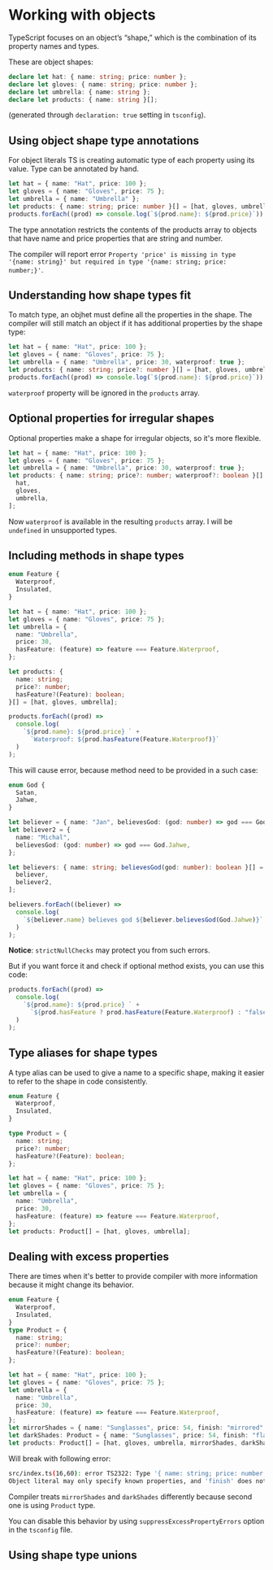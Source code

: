 # Working with objects

TypeScript focuses on an object’s “shape,” which is the combination of its property names and types.

These are object shapes:

```ts
declare let hat: { name: string; price: number };
declare let gloves: { name: string; price: number };
declare let umbrella: { name: string };
declare let products: { name: string }[];
```

(generated through `declaration: true` setting in `tsconfig`).

## Using object shape type annotations

For object literals TS is creating automatic type of each property using its value. Type can be annotated by hand.

```ts
let hat = { name: "Hat", price: 100 };
let gloves = { name: "Gloves", price: 75 };
let umbrella = { name: "Umbrella" };
let products: { name: string; price: number }[] = [hat, gloves, umbrella];
products.forEach((prod) => console.log(`${prod.name}: ${prod.price}`));
```

The type annotation restricts the contents of the products array to objects that have name and price properties that are string and number.

The compiler will report error `Property 'price' is missing in type '{name: string}' but required in type '{name: string; price: number;}'`.

## Understanding how shape types fit

To match type, an objhet must define all the properties in the shape. The compiler will still match an object if it has additional properties by the shape type:

```ts
let hat = { name: "Hat", price: 100 };
let gloves = { name: "Gloves", price: 75 };
let umbrella = { name: "Umbrella", price: 30, waterproof: true };
let products: { name: string; price?: number }[] = [hat, gloves, umbrella];
products.forEach((prod) => console.log(`${prod.name}: ${prod.price}`));
```

`waterproof` property will be ignored in the `products` array.

## Optional properties for irregular shapes

Optional properties make a shape for irregular objects, so it's more flexible.

```ts
let hat = { name: "Hat", price: 100 };
let gloves = { name: "Gloves", price: 75 };
let umbrella = { name: "Umbrella", price: 30, waterproof: true };
let products: { name: string; price?: number; waterproof?: boolean }[] = [
  hat,
  gloves,
  umbrella,
];
```

Now `waterproof` is available in the resulting `products` array. I will be `undefined` in unsupported types.

## Including methods in shape types

```ts
enum Feature {
  Waterproof,
  Insulated,
}

let hat = { name: "Hat", price: 100 };
let gloves = { name: "Gloves", price: 75 };
let umbrella = {
  name: "Umbrella",
  price: 30,
  hasFeature: (feature) => feature === Feature.Waterproof,
};

let products: {
  name: string;
  price?: number;
  hasFeature?(Feature): boolean;
}[] = [hat, gloves, umbrella];

products.forEach((prod) =>
  console.log(
    `${prod.name}: ${prod.price} ` +
      `Waterproof: ${prod.hasFeature(Feature.Waterproof)}`
  )
);
```

This will cause error, because method need to be provided in a such case:

```ts
enum God {
  Satan,
  Jahwe,
}

let believer = { name: "Jan", believesGod: (god: number) => god === God.Satan };
let believer2 = {
  name: "Michal",
  believesGod: (god: number) => god === God.Jahwe,
};

let believers: { name: string; believesGod(god: number): boolean }[] = [
  believer,
  believer2,
];

believers.forEach((believer) =>
  console.log(
    `${believer.name} believes god ${believer.believesGod(God.Jahwe)}`
  )
);
```

**Notice**: `strictNullChecks` may protect you from such errors.

But if you want force it and check if optional method exists, you can use this code:

```ts
products.forEach((prod) =>
  console.log(
    `${prod.name}: ${prod.price} ` +
      `${prod.hasFeature ? prod.hasFeature(Feature.Waterproof) : "false"}`
  )
);
```

## Type aliases for shape types

A type alias can be used to give a name to a specific shape, making it easier to refer to the shape in code
consistently.

```ts
enum Feature {
  Waterproof,
  Insulated,
}

type Product = {
  name: string;
  price?: number;
  hasFeature?(Feature): boolean;
};

let hat = { name: "Hat", price: 100 };
let gloves = { name: "Gloves", price: 75 };
let umbrella = {
  name: "Umbrella",
  price: 30,
  hasFeature: (feature) => feature === Feature.Waterproof,
};
let products: Product[] = [hat, gloves, umbrella];
```

## Dealing with excess properties

There are times when it's better to provide compiler with more information because it might change its behavior.

```ts
enum Feature {
  Waterproof,
  Insulated,
}
type Product = {
  name: string;
  price?: number;
  hasFeature?(Feature): boolean;
};

let hat = { name: "Hat", price: 100 };
let gloves = { name: "Gloves", price: 75 };
let umbrella = {
  name: "Umbrella",
  price: 30,
  hasFeature: (feature) => feature === Feature.Waterproof,
};
let mirrorShades = { name: "Sunglasses", price: 54, finish: "mirrored" };
let darkShades: Product = { name: "Sunglasses", price: 54, finish: "flat" };
let products: Product[] = [hat, gloves, umbrella, mirrorShades, darkShades];
```

Will break with following error:

```bash
src/index.ts(16,60): error TS2322: Type '{ name: string; price: number; finish: string; }' is not assignable to type 'Product'
Object literal may only specify known properties, and 'finish' does not exist in type 'Product'.
```

Compiler treats `mirrorShades` and `darkShades` differently because second one is using `Product` type. 

You can disable this behavior by using `suppressExcessPropertyErrors` option in the `tsconfig` file.

## Using shape type unions